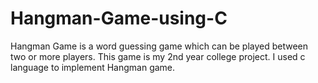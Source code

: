 # Hangman-Game-using-C
Hangman Game is a word guessing game which can be played between two or more players. This game is my 2nd year college project. I used c language to implement Hangman game.
